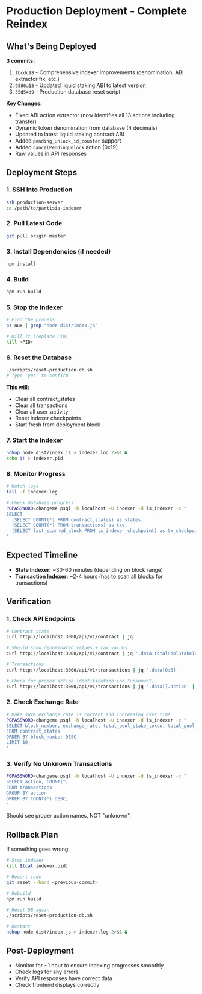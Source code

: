 # Production Deployment - Complete Reindex

## What's Being Deployed

**3 commits:**
1. `fbcdc98` - Comprehensive indexer improvements (denomination, ABI extractor fix, etc.)
2. `9580a13` - Updated liquid staking ABI to latest version
3. `55d54d9` - Production database reset script

**Key Changes:**
- Fixed ABI action extractor (now identifies all 13 actions including transfer)
- Dynamic token denomination from database (4 decimals)
- Updated to latest liquid staking contract ABI
- Added `pending_unlock_id_counter` support
- Added `cancelPendingUnlock` action (0x19)
- Raw values in API responses

## Deployment Steps

### 1. SSH into Production
```bash
ssh production-server
cd /path/to/partisia-indexer
```

### 2. Pull Latest Code
```bash
git pull origin master
```

### 3. Install Dependencies (if needed)
```bash
npm install
```

### 4. Build
```bash
npm run build
```

### 5. Stop the Indexer
```bash
# Find the process
ps aux | grep "node dist/index.js"

# Kill it (replace PID)
kill <PID>
```

### 6. Reset the Database
```bash
./scripts/reset-production-db.sh
# Type 'yes' to confirm
```

**This will:**
- Clear all contract_states
- Clear all transactions
- Clear all user_activity
- Reset indexer checkpoints
- Start fresh from deployment block

### 7. Start the Indexer
```bash
nohup node dist/index.js > indexer.log 2>&1 &
echo $! > indexer.pid
```

### 8. Monitor Progress
```bash
# Watch logs
tail -f indexer.log

# Check database progress
PGPASSWORD=changeme psql -h localhost -U indexer -d ls_indexer -c "
SELECT
  (SELECT COUNT(*) FROM contract_states) as states,
  (SELECT COUNT(*) FROM transactions) as txs,
  (SELECT last_scanned_block FROM tx_indexer_checkpoint) as tx_checkpoint;
"
```

## Expected Timeline

- **State Indexer:** ~30-60 minutes (depending on block range)
- **Transaction Indexer:** ~2-4 hours (has to scan all blocks for transactions)

## Verification

### 1. Check API Endpoints
```bash
# Contract state
curl http://localhost:3000/api/v1/contract | jq

# Should show denominated values + raw values
curl http://localhost:3000/api/v1/contract | jq '.data.totalPoolStakeToken, .data.totalPoolStakeTokenRaw, .data.tokenDecimals'

# Transactions
curl http://localhost:3000/api/v1/transactions | jq '.data[0:5]'

# Check for proper action identification (no "unknown")
curl http://localhost:3000/api/v1/transactions | jq '.data[].action' | sort | uniq -c
```

### 2. Check Exchange Rate
```bash
# Make sure exchange rate is correct and increasing over time
PGPASSWORD=changeme psql -h localhost -U indexer -d ls_indexer -c "
SELECT block_number, exchange_rate, total_pool_stake_token, total_pool_liquid
FROM contract_states
ORDER BY block_number DESC
LIMIT 10;
"
```

### 3. Verify No Unknown Transactions
```bash
PGPASSWORD=changeme psql -h localhost -U indexer -d ls_indexer -c "
SELECT action, COUNT(*)
FROM transactions
GROUP BY action
ORDER BY COUNT(*) DESC;
"
```

Should see proper action names, NOT "unknown".

## Rollback Plan

If something goes wrong:

```bash
# Stop indexer
kill $(cat indexer.pid)

# Revert code
git reset --hard <previous-commit>

# Rebuild
npm run build

# Reset DB again
./scripts/reset-production-db.sh

# Restart
nohup node dist/index.js > indexer.log 2>&1 &
```

## Post-Deployment

- Monitor for ~1 hour to ensure indexing progresses smoothly
- Check logs for any errors
- Verify API responses have correct data
- Check frontend displays correctly
